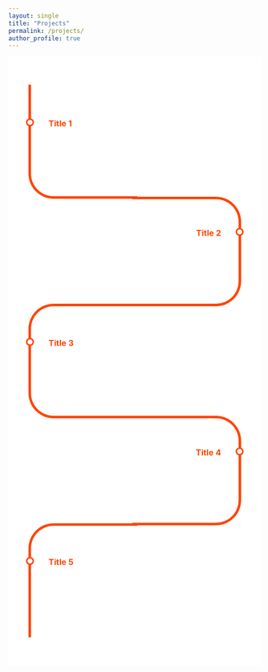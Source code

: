 ```yaml
---
layout: single
title: "Projects"
permalink: /projects/
author_profile: true
---
```


<div class="page__content" style="background-color: white; margin: 0 auto; max-width: 800px; padding: 20px;">

  <style>
    /* Custom timeline styles */
    .timeline {
      margin: 20px auto;
      padding: 20px;
    }

    .card {
      position: relative;
      max-width: 400px;
    }

    .card:nth-child(odd) {
      padding: 30px 0 30px 30px;
    }

    .card:nth-child(even) {
      padding: 30px 30px 30px 0;
    }

    .card::before {
      content: "";
      position: absolute;
      width: 50%;
      border: solid orangered;
    }

    .card:nth-child(odd)::before {
      left: 0px;
      top: -4.5px;
      bottom: -4.5px;
      border-width: 5px 0 5px 5px;
      border-radius: 50px 0 0 50px;
    }

    .card:nth-child(even)::before {
      right: 0;
      top: 0;
      bottom: 0;
      border-width: 5px 5px 5px 0;
      border-radius: 0 50px 50px 0;
    }

    .card:first-child::before {
      border-top: 0;
      border-top-left-radius: 0;
    }

    .card:last-child:nth-child(odd)::before {
      border-bottom: 0;
      border-bottom-left-radius: 0;
    }

    .card:last-child:nth-child(even)::before {
      border-bottom: 0;
      border-bottom-right-radius: 0;
    }

    .info {
      display: flex;
      flex-direction: column;
      background: white;
      color: white;
      border-radius: 10px;
      padding: 10px;
    }

    .title {
      color: orangered;
      position: relative;
    }

    .title::before {
      content: "";
      position: absolute;
      width: 10px;
      height: 10px;
      background: white;
      border-radius: 999px;
      border: 3px solid orangered;
    }

    .card:nth-child(even) > .info > .title {
      text-align: right;
    }

    .card:nth-child(odd) > .info > .title::before {
      left: -45px;
    }

    .card:nth-child(even) > .info > .title::before {
      right: -45px;
    }
  </style>

  <div class="timeline">
    <div class="outer">
      <div class="card">
        <div class="info">
          <h3 class="title">Title 1</h3>
          <p>Lorem ipsum dolor sit amet, consectetur adipiscing elit, sed do eiusmod tempor incididunt ut labore et dolore magna aliqua.</p>
        </div>
      </div>
      <div class="card">
        <div class="info">
          <h3 class="title">Title 2</h3>
          <p>Lorem ipsum dolor sit amet, consectetur adipiscing elit, sed do eiusmod tempor incididunt ut labore et dolore magna aliqua.</p>
        </div>
      </div>
      <div class="card">
        <div class="info">
          <h3 class="title">Title 3</h3>
          <p>Lorem ipsum dolor sit amet, consectetur adipiscing elit, sed do eiusmod tempor incididunt ut labore et dolore magna aliqua.</p>
        </div>
      </div>
      <div class="card">
        <div class="info">
          <h3 class="title">Title 4</h3>
          <p>Lorem ipsum dolor sit amet, consectetur adipiscing elit, sed do eiusmod tempor incididunt ut labore et dolore magna aliqua.</p>
        </div>
      </div>
      <div class="card">
        <div class="info">
          <h3 class="title">Title 5</h3>
          <p>Lorem ipsum dolor sit amet, consectetur adipiscing elit, sed do eiusmod tempor incididunt ut labore et dolore magna aliqua.</p>
        </div>
      </div>
    </div>
  </div>
</div>
